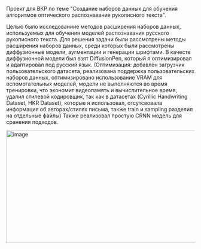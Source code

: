 Проект для ВКР по теме "Создание наборов данных для обучения алгоритмов оптического распознавания рукописного текста".

Целью было исследованиие методов расширения наборов данных, используемых для обучения моделей распознавания русского рукописного текста.
Для решения задачи были рассмотрены методы расширения наборов данных, среди которых были рассмотрены диффузионные модели, аугментации и генерации шрифтами.
В качесте диффузионной модели был взят DiffusionPen, который я оптимизировал и адаптировал под русский язык. (Оптимизация: добавлен загрузчик пользовательского датасета, реализована поддержка пользовательских наборов данных, оптимизировано использование VRAM для вспомогательных моделей, модели не выполняются во время тренировки, что экономит видеопамять и вычислительное время, удалил стилевой кодировщик, так как в датасетах (Cyrillic Handwriting Dataset, HKR Dataset), которые я использовал, отсутсвовала информация об авторах/стилях письма, также train и sampling разделил на отдельные файлы)
Также реализовал простую CRNN модель для сранения подходов. 

<img width="883" height="301" alt="image" src="https://github.com/user-attachments/assets/383afc73-86f6-45ce-b202-4a4b479ca53a" />
